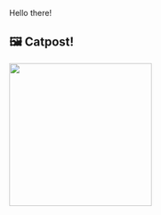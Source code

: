 Hello there!



## 🖼️ Catpost!

<sub>
    <img src="https://cdn2.thecatapi.com/images/znCxQCEp4.jpg" height="256">
</sub>

